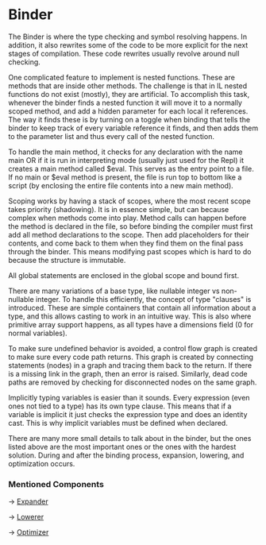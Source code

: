 # Binder

The Binder is where the type checking and symbol resolving happens. In addition, it also rewrites some of the code to be
more explicit for the next stages of compilation. These code rewrites usually revolve around null checking.

One complicated feature to implement is nested functions. These are methods that are inside other methods. The
challenge is that in IL nested functions do not exist (mostly), they are artificial. To accomplish this task, whenever
the binder finds a nested function it will move it to a normally scoped method, and add a hidden parameter for each
local it references. The way it finds these is by turning on a toggle when binding that tells the binder to keep track
of every variable reference it finds, and then adds them to the parameter list and thus every call of the nested
function.

To handle the main method, it checks for any declaration with the name main OR if it is run in interpreting mode
(usually just used for the Repl) it creates a main method called $eval. This serves as the entry point to a file. If
no main or $eval method is present, the file is run top to bottom like a script (by enclosing the entire file contents
into a new main method).

Scoping works by having a stack of scopes, where the most recent scope takes priority (shadowing). It is in essence
simple, but can because complex when methods come into play. Method calls can happen before the method is
declared in the file, so before binding the compiler must first add all method declarations to the scope. Then add
placeholders for their contents, and come back to them when they find them on the final pass through the binder. This
means modifying past scopes which is hard to do because the structure is immutable.

All global statements are enclosed in the global scope and bound first.

There are many variations of a base type, like nullable integer vs non-nullable integer. To handle this efficiently,
the concept of type "clauses" is introduced. These are simple containers that contain all information about a type, and
this allows casting to work in an intuitive way. This is also where primitive array support happens, as all types have
a dimensions field (0 for normal variables).

To make sure undefined behavior is avoided, a control flow graph is created to make sure every code path returns. This
graph is created by connecting statements (nodes) in a graph and tracing them back to the return. If there is a missing
link in the graph, then an error is raised. Similarly, dead code paths are removed by checking for disconnected nodes
on the same graph.

Implicitly typing variables is easier than it sounds. Every expression (even ones not tied to a type) has its own
type clause. This means that if a variable is implicit it just checks the expression type and does an identity cast.
This is why implicit variables must be defined when declared.

There are many more small details to talk about in the binder, but the ones listed above are the most important ones
or the ones with the hardest solution. During and after the binding process, expansion, lowering, and optimization
occurs.

### Mentioned Components

-> [Expander](Expander.md)

-> [Lowerer](Lowerer.md)

-> [Optimizer](Optimizer.md)
